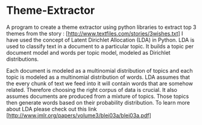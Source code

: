 # Theme-Extractor
A program to create a theme extractor using python libraries to extract top 3 themes from the story : [http://www.textfiles.com/stories/3wishes.txt]
I have used the concept of Latent Dirichlet Allocation (LDA) in Python.
LDA is used to classify text in a document to a particular topic. It builds a topic per document model and words per topic model, modeled as Dirichlet distributions.

Each document is modeled as a multinomial distribution of topics and each topic is modeled as a multinomial distribution of words.
LDA assumes that the every chunk of text we feed into it will contain words that are somehow related. Therefore choosing the right corpus of data is crucial.
It also assumes documents are produced from a mixture of topics. Those topics then generate words based on their probability distribution.
To learn more about LDA please check out this link [http://www.jmlr.org/papers/volume3/blei03a/blei03a.pdf]
